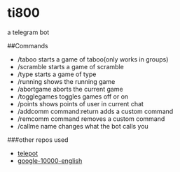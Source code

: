 # ti800
a telegram bot

##Commands

* /taboo starts a game of taboo(only works in groups)
* /scramble starts a game of scramble
* /type starts a game of type
* /running shows the running game
* /abortgame aborts the current game
* /togglegames toggles games off or on
* /points shows points of user in current chat
* /addcomm command:return adds a custom command
* /remcomm command removes a custom command
* /callme name changes what the bot calls you

###other repos used 
* [telepot](https://github.com/nickoala/telepot/)
* [google-10000-english](https://github.com/first20hours/google-10000-english/)
